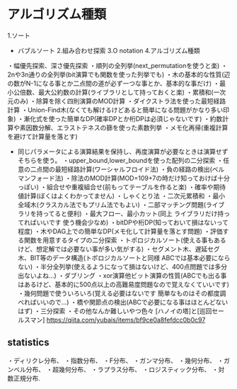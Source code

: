 # アルゴリズム種類

1.ソート
- バブルソート
2.組み合わせ探索
3.O notation
4.アルゴリズム種類

・幅優先探索、深さ優先探索
・順列の全列挙(next_permutationを使うと楽)
・2nや3n通りの全列挙(bit演算でも関数を使った列挙でも)
・木の基本的な性質(辺の数がN-1になる事とか二点間の道が必ず一つな事とか、基本的な事だけ)
・最小公倍数、最大公約数の計算(ライブラリとして持っておくと楽)
・累積和(一次元のみ)
・除算を除く四則演算のMOD計算
・ダイクストラ法を使った最短経路計算
・Union-Find木(なくても解けるけどあると簡単になる問題がかなり多い印象)
・漸化式を使った簡単なDP(確率DPとか桁DPは必須じゃないです)
・約数計算や素因数分解、エラストテネスの篩を使った素数列挙
・メモ化再帰(重複計算を避けて計算量を落とす)
 - 同じパラメータによる演算結果を保持し、再度演算が必要なときは演算せずそちらを使う。
・upper_bound,lower_boundを使った配列の二分探索
・任意の二点間の最短経路計算(ワーシャルフロイド法)
・負の経路の検出(ベルマンフォード法)
・除法のMOD計算(MOD=109+7の時だけ知っておけば十分っぽい)
・組合せや重複組合せ(前もってテーブルを作ると楽)
・確率や期待値計算(ぼくはよくわかってません)
・しゃくとり法
・二次元累積和
・最小全域木(クラスカル法でもプリム法でもよい)
・二部マッチング問題(ライブラリを持ってると便利)
・最大フロー、最小カット(同上 ライブラリだけ持ってればいいです 使う機会少なめ)
・bitDPや桁DP(知っておいて損はないって程度)
・木やDAG上での簡単なDP(メモ化して計算量を落とす問題)
・評価する関数を用意するタイプの二分探索
・トポロジカルソート(使える事もあるけど、想定解では必要ない事が多い気がする)
・セグメント木、遅延セグ木、BIT等のデータ構造(トポロジカルソートと同様 ABCでは基本必要にならない)
・半分全列挙(使えるようになって損はないけど、400点問題では多分出ないよね…)
・ダブリング
・xor演算他ビット演算の性質(ABCでも出る事はあるけど、基本的に500点以上の高難易度問題なので覚えなくていいです)
・幾何問題で使ういろいろ(覚える必要はないです 簡単なものはその都度調べればいいので…)
・橋や関節点の検出(ABCで必要になる事はほとんどないはず)
・三分探索
・その他なんか難しいやつ色々
  [ハノイの塔]と[巡回セールスマン]
https://qiita.com/yubais/items/bf9ce0a8fefdcc0b0c97

## statistics

・ディリクレ分布、
・指数分布、
・F分布、
・ガンマ分布、
・幾何分布、
・ガンベル分布、
・超幾何分布、
・ラプラス分布、
・ロジスティック分布、
・対数正規分布.